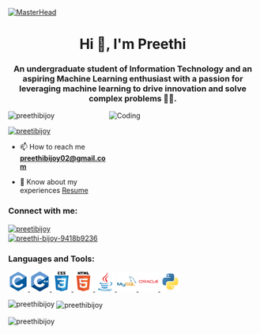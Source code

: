 [![MasterHead](https://www.hays.com.au/documents/3173609/3716998/Image_Tech_Job_Software_Developer_LandingPage.jpg/482fcd02-18cd-7adc-69ec-2810709139af?t=1618902865233)](https://PreethiBijoy.io)
<h1 align="center">Hi 👋, I'm Preethi</h1>
<h3 align="center">An undergraduate student of Information Technology and an aspiring Machine Learning enthusiast with a passion for leveraging machine learning to drive innovation and solve complex problems 👩‍💻.</h3>
<img align="right" alt="Coding" width="300" height="300" src="https://images.squarespace-cdn.com/content/v1/5f402a9d4e121b7f850b4374/1598040805419-QIEZIF4KLQAPB0VV6B58/App-Developer.gif?format=1000w">

<p align="left"> <img src="https://komarev.com/ghpvc/?username=preethibijoy&label=Profile%20views&color=0e75b6&style=flat" alt="preethibijoy" /> </p>

<p align="left"> <a href="https://twitter.com/preetibijoy" target="blank"><img src="https://img.shields.io/twitter/follow/preetibijoy?logo=twitter&style=for-the-badge" alt="preetibijoy" /></a> </p>

- 📫 How to reach me **preethibijoy02@gmail.com**

- 📄 Know about my experiences [Resume](https://drive.google.com/file/d/10r6xgBXJu-M9BeCr-NfxKibXZQtmnhp3/view?usp=sharing)

<h3 align="left">Connect with me:</h3>
<p align="left">
<a href="https://twitter.com/preetibijoy" target="blank"><img align="center" src="https://raw.githubusercontent.com/rahuldkjain/github-profile-readme-generator/master/src/images/icons/Social/twitter.svg" alt="preetibijoy" height="30" width="40" /></a>
<a href="https://linkedin.com/in/preethi-bijoy-9418b9236" target="blank"><img align="center" src="https://raw.githubusercontent.com/rahuldkjain/github-profile-readme-generator/master/src/images/icons/Social/linked-in-alt.svg" alt="preethi-bijoy-9418b9236" height="30" width="40" /></a>
</p>

<h3 align="left">Languages and Tools:</h3>
<p align="left"> <a href="https://www.cprogramming.com/" target="_blank" rel="noreferrer"> <img src="https://raw.githubusercontent.com/devicons/devicon/master/icons/c/c-original.svg" alt="c" width="40" height="40"/> </a> <a href="https://www.w3schools.com/cpp/" target="_blank" rel="noreferrer"> <img src="https://raw.githubusercontent.com/devicons/devicon/master/icons/cplusplus/cplusplus-original.svg" alt="cplusplus" width="40" height="40"/> </a> <a href="https://www.w3schools.com/css/" target="_blank" rel="noreferrer"> <img src="https://raw.githubusercontent.com/devicons/devicon/master/icons/css3/css3-original-wordmark.svg" alt="css3" width="40" height="40"/> </a> <a href="https://www.w3.org/html/" target="_blank" rel="noreferrer"> <img src="https://raw.githubusercontent.com/devicons/devicon/master/icons/html5/html5-original-wordmark.svg" alt="html5" width="40" height="40"/> </a> <a href="https://www.java.com" target="_blank" rel="noreferrer"> <img src="https://raw.githubusercontent.com/devicons/devicon/master/icons/java/java-original.svg" alt="java" width="40" height="40"/> </a> <a href="https://www.mysql.com/" target="_blank" rel="noreferrer"> <img src="https://raw.githubusercontent.com/devicons/devicon/master/icons/mysql/mysql-original-wordmark.svg" alt="mysql" width="40" height="40"/> </a> <a href="https://www.oracle.com/" target="_blank" rel="noreferrer"> <img src="https://raw.githubusercontent.com/devicons/devicon/master/icons/oracle/oracle-original.svg" alt="oracle" width="40" height="40"/> </a> <a href="https://www.python.org" target="_blank" rel="noreferrer"> <img src="https://raw.githubusercontent.com/devicons/devicon/master/icons/python/python-original.svg" alt="python" width="40" height="40"/> </a> </p>

<p><img align="left" src="https://github-readme-stats.vercel.app/api/top-langs?username=preethibijoy&show_icons=true&locale=en&layout=compact" alt="preethibijoy" /></p>

<p>&nbsp;<img align="center" src="https://github-readme-stats.vercel.app/api?username=preethibijoy&show_icons=true&locale=en" alt="preethibijoy" /></p>

<p><img align="center" src="https://github-readme-streak-stats.herokuapp.com/?user=preethibijoy&" alt="preethibijoy" /></p>
